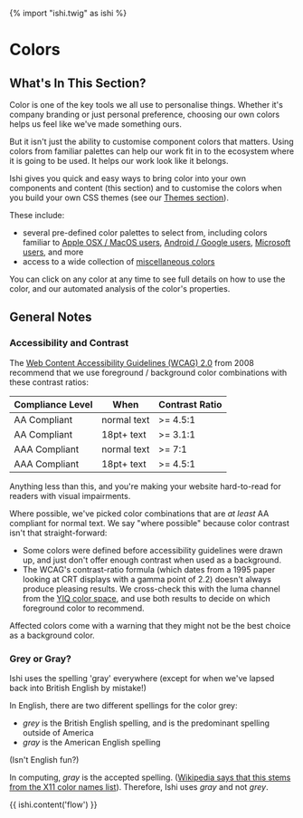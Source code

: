 {% import "ishi.twig" as ishi %}
# Colors

## What's In This Section?

<p class="leader">Color is one of the key tools we all use to personalise things. Whether it's company branding or just personal preference, choosing our own colors helps us feel like we've made something ours.</p>

But it isn't just the ability to customise component colors that matters. Using colors from familiar palettes can help our work fit in to the ecosystem where it is going to be used. It helps our work look like it belongs.

Ishi gives you quick and easy ways to bring color into your own components and content (this section) and to customise the colors when you build your own CSS themes (see our [Themes section](../themes/index.html)).

These include:

* several pre-defined color palettes to select from, including colors familiar to [Apple OSX / MacOS users](apple-palette.html), [Android / Google users](material-design-palette.html), [Microsoft users](microsoft-palette.html), and more
* access to a wide collection of [miscellaneous colors](misc-palette.html)

You can click on any color at any time to see full details on how to use the color, and our automated analysis of the color's properties.

## General Notes

### Accessibility and Contrast

The [Web Content Accessibility Guidelines (WCAG) 2.0](https://www.w3.org/TR/WCAG20/) from 2008 recommend that we use foreground / background color combinations with these contrast ratios:

Compliance Level | When | Contrast Ratio
-----------------|------|------
AA Compliant | normal text | >= 4.5:1
AA Compliant | 18pt+ text | >= 3.1:1
AAA Compliant | normal text | >= 7:1
AAA Compliant | 18pt+ text | >= 4.5:1

Anything less than this, and you're making your website hard-to-read for readers with visual impairments.

Where possible, we've picked color combinations that are <em>at least</em> AA compliant for normal text. We say "where possible" because color contrast isn't that straight-forward:

* Some colors were defined before accessibility guidelines were drawn up, and just don't offer enough contrast when used as a background.
* The WCAG's contrast-ratio formula (which dates from a 1995 paper looking at CRT displays with a gamma point of 2.2) doesn't always produce pleasing results. We cross-check this with the luma channel from the [YIQ color space](https://en.wikipedia.org/wiki/YIQ), and use both results to decide on which foreground color to recommend.

Affected colors come with a warning that they might not be the best choice as a background color.

### Grey or Gray?

<p class="leader">Ishi uses the spelling 'gray' everywhere (except for when we've lapsed back into British English by mistake!)</p>

In English, there are two different spellings for the color grey:

* _grey_ is the British English spelling, and is the predominant spelling outside of America
* _gray_ is the American English spelling

(Isn't English fun?)

In computing, _gray_ is the accepted spelling. ([Wikipedia says that this stems from the X11 color names list](https://en.wikipedia.org/wiki/X11_color_names)). Therefore, Ishi uses _gray_ and not _grey_.

{{ ishi.content('flow') }}
